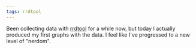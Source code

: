 ```yaml
---
tags: rrdtool
---
```


Been collecting data with [rrdtool](/wiki/rrdtool) for a while now, but today I actually produced my first graphs with the data. I feel like I've progressed to a new level of "nerdom".
